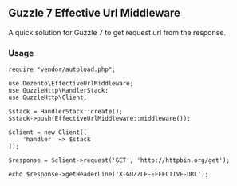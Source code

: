 ## Guzzle 7 Effective Url Middleware

A quick solution for Guzzle 7 to get request url from the response.

### Usage

```
require "vendor/autoload.php";

use Dezento\EffectiveUrlMiddleware;
use GuzzleHttp\HandlerStack;
use GuzzleHttp\Client;

$stack = HandlerStack::create();
$stack->push(EffectiveUrlMiddleware::middleware());

$client = new Client([
    'handler' => $stack
]);

$response = $client->request('GET', 'http://httpbin.org/get');

echo $response->getHeaderLine('X-GUZZLE-EFFECTIVE-URL');
```
